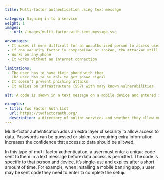 ```yaml
---
title: Multi-factor authentication using text message

category: Signing in to a service
weight: 1
images:
  - url: /images/multi-factor-with-text-message.svg

advantages:
 - It makes it more difficult for an unauthorized person to access user’s data or devices
 - If one security factor is compromised or broken, the attacker still has at least one more barrier to breach
 - Works on any phone
 - It works without an internet connection

limitations:
 - The user has to have their phone with them
 - The user has to be able to get phone signal
 - It doesn’t prevent phishing attacks
 - It relies on infrastructure (SS7) with many known vulnerabilities

alt: A code is shown in a text message on a mobile device and entered into a computer at the same time.

examples:
- title: Two Factor Auth List
  url: https://twofactorauth.org/
  description: a directory of online services and whether they allow multi-factor authentication
---
```


Multi-factor authentication adds an extra layer of security to allow access to data. Passwords can be guessed or stolen, so requiring extra information increases the confidence that access to data should be allowed.

In this type of multi-factor authentication, a user must enter a unique code sent to them in a text message before data access is permitted. The code is specific to that person and device, it’s single-use and expires after a short amount of time. For example, when installing a mobile banking app, a user may be sent code they need to enter to complete the setup.
